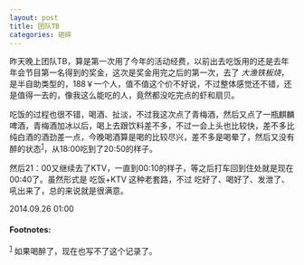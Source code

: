 ```yaml
---
layout: post
title: 团队TB
categories: 砸碎
---
```


昨天晚上团队TB，算是第一次用了今年的活动经费，以前出去吃饭用的还是去年年会节目第一名得到的奖金，这次是奖金用完之后的第一次，去了 *大渔铁板烧*，是半自助类型的，188￥一个人，值不值这个价不好说，不过整体感觉还不错，还是值得一去的，像我这么能吃的人，竟然都没吃完点的虾和扇贝。

吃饭的过程也很不错，喝酒、扯淡，不过我这次点了青梅酒，然后又点了一瓶麒麟啤酒，青梅酒加冰以后，喝上去跟饮料差不多，不过一会上头也比较快，差不多比纯白酒的酒劲差一点，今晚喝酒算是喝的比较尽兴，差不多是喝晕了，然后又没有醉的状态<sup><a href="#fn:1" name="fnref:1">1</a></sup>，从18:00吃到了20:50的样子。

然后21：00又继续去了KTV，一直到00:10的样子，等之后打车回到住处就是现在00:40了。虽然形式是 吃饭+KTV 这种老套路，不过 吃好了、喝好了、发泄了、吼出来了，总的来说就是很满意。

2014.09.26 01:00


#### Footnotes: ####

<sup><a href="#fnref:1" name="fn:1">1</a></sup> 如果喝醉了，现在也写不了这个记录了。